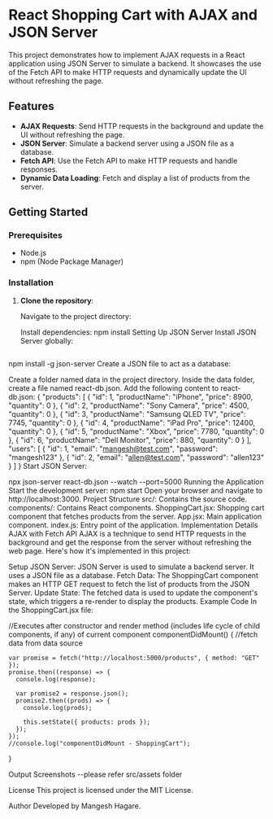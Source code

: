 # React Shopping Cart with AJAX and JSON Server

This project demonstrates how to implement AJAX requests in a React application using JSON Server to simulate a backend. It showcases the use of the Fetch API to make HTTP requests and dynamically update the UI without refreshing the page.

## Features

- **AJAX Requests**: Send HTTP requests in the background and update the UI without refreshing the page.
- **JSON Server**: Simulate a backend server using a JSON file as a database.
- **Fetch API**: Use the Fetch API to make HTTP requests and handle responses.
- **Dynamic Data Loading**: Fetch and display a list of products from the server.

## Getting Started

### Prerequisites

- Node.js
- npm (Node Package Manager)

### Installation

1. **Clone the repository**:

   Navigate to the project directory:

   Install dependencies:
   npm install
   Setting Up JSON Server
   Install JSON Server globally:

   ```

   ```

npm install -g json-server
Create a JSON file to act as a database:

Create a folder named data in the project directory.
Inside the data folder, create a file named react-db.json.
Add the following content to react-db.json:
{
"products": [
{ "id": 1, "productName": "iPhone", "price": 8900, "quantity": 0 },
{ "id": 2, "productName": "Sony Camera", "price": 4500, "quantity": 0 },
{ "id": 3, "productName": "Samsung QLED TV", "price": 7745, "quantity": 0 },
{ "id": 4, "productName": "iPad Pro", "price": 12400, "quantity": 0 },
{ "id": 5, "productName": "Xbox", "price": 7780, "quantity": 0 },
{ "id": 6, "productName": "Dell Monitor", "price": 880, "quantity": 0 }
],
"users": [
{ "id": 1, "email": "mangesh@test.com", "password": "mangesh123" },
{ "id": 2, "email": "allen@test.com", "password": "allen123" }
]
}
Start JSON Server:

npx json-server react-db.json --watch --port=5000
Running the Application
Start the development server:
npm start
Open your browser and navigate to http://localhost:3000.
Project Structure
src/: Contains the source code.
components/: Contains React components.
ShoppingCart.jsx: Shopping cart component that fetches products from the server.
App.jsx: Main application component.
index.js: Entry point of the application.
Implementation Details
AJAX with Fetch API
AJAX is a technique to send HTTP requests in the background and get the response from the server without refreshing the web page. Here's how it's implemented in this project:

Setup JSON Server: JSON Server is used to simulate a backend server. It uses a JSON file as a database.
Fetch Data: The ShoppingCart component makes an HTTP GET request to fetch the list of products from the JSON Server.
Update State: The fetched data is used to update the component's state, which triggers a re-render to display the products.
Example Code
In the ShoppingCart.jsx file:

//Executes after constructor and render method (includes life cycle of child components, if any) of current component
componentDidMount() {
//fetch data from data source

    var promise = fetch("http://localhost:5000/products", { method: "GET" });
    promise.then((response) => {
      console.log(response);

      var promise2 = response.json();
      promise2.then((prods) => {
        console.log(prods);

        this.setState({ products: prods });
      });
    });
    //console.log("componentDidMount - ShoppingCart");

}

Output Screenshots
--please refer src/assets folder

License
This project is licensed under the MIT License.

Author
Developed by Mangesh Hagare.
